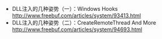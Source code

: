 - DLL注入的几种姿势（一）：Windows Hooks http://www.freebuf.com/articles/system/93413.html
- DLL注入的几种姿势（二）：CreateRemoteThread And More http://www.freebuf.com/articles/system/94693.html



